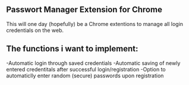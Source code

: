 ## Passwort Manager Extension for Chrome
This will one day (hopefully) be a Chrome extentions to manage all login credentials on the web. 

## The functions i want to implement:
-Automatic login through saved credentials
-Automatic saving of newly entered credentitals after successful login/registration
-Option to automaticlly enter random (secure) passwords upon registration
